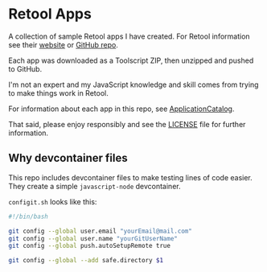 # Retool Apps

A collection of sample Retool apps I have created. For Retool information see their [website](https://retool.com/) or [GitHub repo](https://github.com/tryretool).

Each app was downloaded as a Toolscript ZIP, then unzipped and pushed to GitHub.

I'm not an expert and my JavaScript knowledge and skill comes from trying to make things work in Retool.

For information about each app in this repo, see [ApplicationCatalog](ApplicationCatalog.md).

That said, please enjoy responsibly and see the [LICENSE](LICENSE) file for further information.

## Why devcontainer files

This repo includes devcontainer files to make testing lines of code easier. They create a simple `javascript-node` devcontainer.

`configit.sh` looks like this:

```bash
#!/bin/bash

git config --global user.email "yourEmail@mail.com"
git config --global user.name "yourGitUserName"
git config --global push.autoSetupRemote true

git config --global --add safe.directory $1
```


